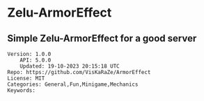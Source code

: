 # Zelu-ArmorEffect
## Simple Zelu-ArmorEffect for a good server
```properties
Version: 1.0.0
    API: 5.0.0
    Updated: 19-10-2023 20:15:18 UTC
Repo: https://github.com/VisKaRaZe/ArmorEffect
License: MIT
Categories: General,Fun,Minigame,Mechanics
Keywords: 
```